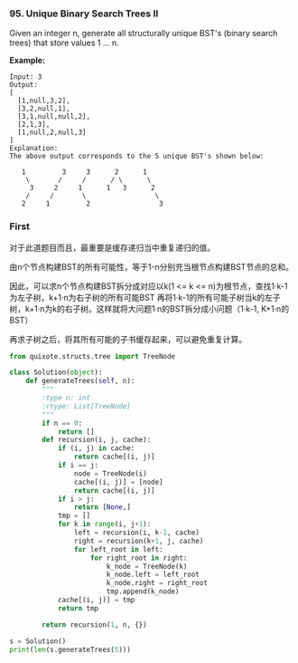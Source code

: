 ### 95. Unique Binary Search Trees II

Given an integer n, generate all structurally unique BST's (binary search trees) that store values 1 ... n.

**Example:**

```
Input: 3
Output:
[
  [1,null,3,2],
  [3,2,null,1],
  [3,1,null,null,2],
  [2,1,3],
  [1,null,2,null,3]
]
Explanation:
The above output corresponds to the 5 unique BST's shown below:

   1         3     3      2      1
    \       /     /      / \      \
     3     2     1      1   3      2
    /     /       \                 \
   2     1         2                 3
```



### First
对于此道题目而且，最重要是缓存递归当中重复递归的值。

由n个节点构建BST的所有可能性，等于1-n分别充当根节点构建BST节点的总和。

因此，可以求n个节点构建BST拆分成对应以k(1 <= k <= n)为根节点，查找1·k-1为左子树，k+1·n为右子树的所有可能BST
再将1·k-1的所有可能子树当k的左子树，k+1·n为k的右子树。这样就将大问题1·n的BST拆分成小问题（1·k-1, K+1·n的BST）

再求子树之后，将其所有可能的子书缓存起来，可以避免重复计算。

```python
from quixote.structs.tree import TreeNode

class Solution(object):
    def generateTrees(self, n):
        """
        :type n: int
        :rtype: List[TreeNode]
        """
        if n == 0:
            return []
        def recursion(i, j, cache):
            if (i, j) in cache:
                return cache[(i, j)]
            if i == j:
                node = TreeNode(i)
                cache[(i, j)] = [node]
                return cache[(i, j)]
            if i > j:
                return [None,]
            tmp = []
            for k in range(i, j+1):
                left = recursion(i, k-1, cache)
                right = recursion(k+1, j, cache)
                for left_root in left:
                    for right_root in right:
                        k_node = TreeNode(k)
                        k_node.left = left_root
                        k_node.right = right_root
                        tmp.append(k_node)
            cache[(i, j)] = tmp
            return tmp

        return recursion(1, n, {})

s = Solution()
print(len(s.generateTrees(5)))

```

